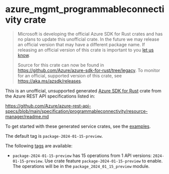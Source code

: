 # azure_mgmt_programmableconnectivity crate

> Microsoft is developing the official Azure SDK for Rust crates and has no plans to update this unofficial crate.
> In the future we may release an official version that may have a different package name.
> If releasing an official version of this crate is important to you [let us know](https://github.com/Azure/azure-sdk-for-rust/issues/new/choose).
>
> Source for this crate can now be found in <https://github.com/Azure/azure-sdk-for-rust/tree/legacy>.
> To monitor for an official, supported version of this crate, see <https://aka.ms/azsdk/releases>.

This is an unofficial, unsupported generated [Azure SDK for Rust](https://github.com/Azure/azure-sdk-for-rust/tree/legacy) crate from the Azure REST API specifications listed in:

https://github.com/Azure/azure-rest-api-specs/blob/main/specification/programmableconnectivity/resource-manager/readme.md

To get started with these generated service crates, see the [examples](https://github.com/Azure/azure-sdk-for-rust/blob/legacy/services/README.md#examples).

The default tag is `package-2024-01-15-preview`.

The following [tags](https://github.com/Azure/azure-sdk-for-rust/blob/legacy/services/tags.md) are available:

- `package-2024-01-15-preview` has 15 operations from 1 API versions: `2024-01-15-preview`. Use crate feature `package-2024-01-15-preview` to enable. The operations will be in the `package_2024_01_15_preview` module.